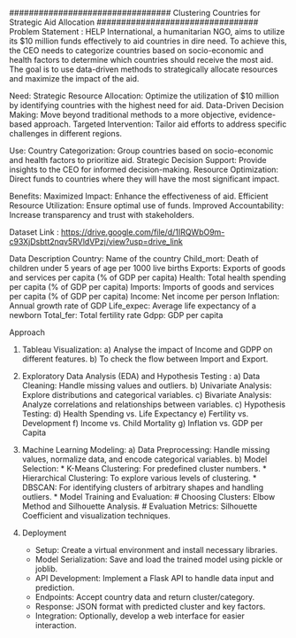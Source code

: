 #################################  Clustering Countries for Strategic Aid Allocation   #################################
Problem Statement :
HELP International, a humanitarian NGO, aims to utilize its $10 million funds effectively to aid countries in dire need. 
To achieve this, the CEO needs to categorize countries based on socio-economic and health factors to determine 
which countries should receive the most aid. 
The goal is to use data-driven methods to strategically allocate resources and maximize the impact of the aid.


Need:
Strategic Resource Allocation: Optimize the utilization of $10 million by identifying countries with the highest need for aid.
Data-Driven Decision Making: Move beyond traditional methods to a more objective, evidence-based approach.
Targeted Intervention: Tailor aid efforts to address specific challenges in different regions.

Use:
Country Categorization: Group countries based on socio-economic and health factors to prioritize aid.
Strategic Decision Support: Provide insights to the CEO for informed decision-making.
Resource Optimization: Direct funds to countries where they will have the most significant impact.

Benefits:
Maximized Impact: Enhance the effectiveness of aid.
Efficient Resource Utilization: Ensure optimal use of funds.
Improved Accountability: Increase transparency and trust with stakeholders.


Dataset Link :
https://drive.google.com/file/d/1IRQWbO9m-c93XjDsbtt2nqv5RVldVPzj/view?usp=drive_link 


Data Description
Country: Name of the country
Child_mort: Death of children under 5 years of age per 1000 live births
Exports: Exports of goods and services per capita (% of GDP per capita)
Health: Total health spending per capita (% of GDP per capita)
Imports: Imports of goods and services per capita (% of GDP per capita)
Income: Net income per person
Inflation: Annual growth rate of GDP
Life_expec: Average life expectancy of a newborn
Total_fer: Total fertility rate
Gdpp: GDP per capita


Approach
1. Tableau Visualization:
    a) Analyse the impact of Income and GDPP on different features.
    b) To check the flow between Import and Export.

2. Exploratory Data Analysis (EDA) and Hypothesis Testing :
    a) Data Cleaning: Handle missing values and outliers.
    b) Univariate Analysis: Explore distributions and categorical variables.
    c) Bivariate Analysis: Analyze correlations and relationships between variables.
    c) Hypothesis Testing:
    d) Health Spending vs. Life Expectancy
    e) Fertility vs. Development
    f) Income vs. Child Mortality
    g) Inflation vs. GDP per Capita

3. Machine Learning Modeling:
    a) Data Preprocessing: Handle missing values, normalize data, and encode categorical variables.
    b) Model Selection:
        * K-Means Clustering: For predefined cluster numbers.
        * Hierarchical Clustering: To explore various levels of clustering.
        * DBSCAN: For identifying clusters of arbitrary shapes and handling outliers.
        * Model Training and Evaluation: 
            # Choosing Clusters: Elbow Method and Silhouette Analysis.
            # Evaluation Metrics: Silhouette Coefficient and visualization techniques.

4. Deployment
    * Setup: Create a virtual environment and install necessary libraries.
    * Model Serialization: Save and load the trained model using pickle or joblib.
    * API Development: Implement a Flask API to handle data input and prediction.
    * Endpoints: Accept country data and return cluster/category.
    * Response: JSON format with predicted cluster and key factors.
    * Integration: Optionally, develop a web interface for easier interaction.
